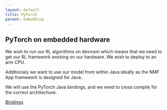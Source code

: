 ```yaml
---
layout: default
title: PyTorch
parent: Embedding
---
```



## PyTorch on embedded hardware

We wish to run our RL algorithms on devicem which means that we need to get our RL framework working on our hardware. We wish to deploy to an arm CPU.

Additionaly we want to use our model from within Java ideally as the NMF App framework is designed for Java.


We will use the PyTorch Java bindings, and we need to cross compile for the correct architechure.


[Bindings]()